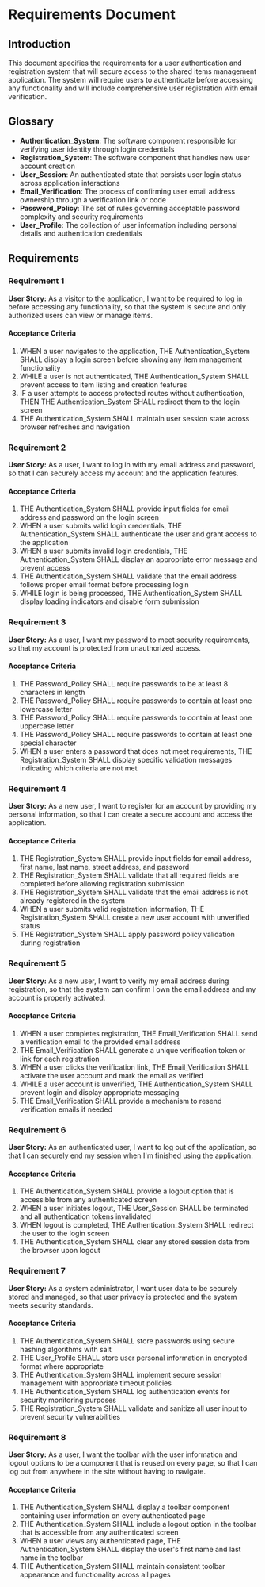 # Requirements Document

## Introduction

This document specifies the requirements for a user authentication and registration system that will secure access to the shared items management application. The system will require users to authenticate before accessing any functionality and will include comprehensive user registration with email verification.

## Glossary

- **Authentication_System**: The software component responsible for verifying user identity through login credentials
- **Registration_System**: The software component that handles new user account creation
- **User_Session**: An authenticated state that persists user login status across application interactions
- **Email_Verification**: The process of confirming user email address ownership through a verification link or code
- **Password_Policy**: The set of rules governing acceptable password complexity and security requirements
- **User_Profile**: The collection of user information including personal details and authentication credentials

## Requirements

### Requirement 1

**User Story:** As a visitor to the application, I want to be required to log in before accessing any functionality, so that the system is secure and only authorized users can view or manage items.

#### Acceptance Criteria

1. WHEN a user navigates to the application, THE Authentication_System SHALL display a login screen before showing any item management functionality
2. WHILE a user is not authenticated, THE Authentication_System SHALL prevent access to item listing and creation features
3. IF a user attempts to access protected routes without authentication, THEN THE Authentication_System SHALL redirect them to the login screen
4. THE Authentication_System SHALL maintain user session state across browser refreshes and navigation

### Requirement 2

**User Story:** As a user, I want to log in with my email address and password, so that I can securely access my account and the application features.

#### Acceptance Criteria

1. THE Authentication_System SHALL provide input fields for email address and password on the login screen
2. WHEN a user submits valid login credentials, THE Authentication_System SHALL authenticate the user and grant access to the application
3. WHEN a user submits invalid login credentials, THE Authentication_System SHALL display an appropriate error message and prevent access
4. THE Authentication_System SHALL validate that the email address follows proper email format before processing login
5. WHILE login is being processed, THE Authentication_System SHALL display loading indicators and disable form submission

### Requirement 3

**User Story:** As a user, I want my password to meet security requirements, so that my account is protected from unauthorized access.

#### Acceptance Criteria

1. THE Password_Policy SHALL require passwords to be at least 8 characters in length
2. THE Password_Policy SHALL require passwords to contain at least one lowercase letter
3. THE Password_Policy SHALL require passwords to contain at least one uppercase letter
4. THE Password_Policy SHALL require passwords to contain at least one special character
5. WHEN a user enters a password that does not meet requirements, THE Registration_System SHALL display specific validation messages indicating which criteria are not met

### Requirement 4

**User Story:** As a new user, I want to register for an account by providing my personal information, so that I can create a secure account and access the application.

#### Acceptance Criteria

1. THE Registration_System SHALL provide input fields for email address, first name, last name, street address, and password
2. THE Registration_System SHALL validate that all required fields are completed before allowing registration submission
3. THE Registration_System SHALL validate that the email address is not already registered in the system
4. WHEN a user submits valid registration information, THE Registration_System SHALL create a new user account with unverified status
5. THE Registration_System SHALL apply password policy validation during registration

### Requirement 5

**User Story:** As a new user, I want to verify my email address during registration, so that the system can confirm I own the email address and my account is properly activated.

#### Acceptance Criteria

1. WHEN a user completes registration, THE Email_Verification SHALL send a verification email to the provided email address
2. THE Email_Verification SHALL generate a unique verification token or link for each registration
3. WHEN a user clicks the verification link, THE Email_Verification SHALL activate the user account and mark the email as verified
4. WHILE a user account is unverified, THE Authentication_System SHALL prevent login and display appropriate messaging
5. THE Email_Verification SHALL provide a mechanism to resend verification emails if needed

### Requirement 6

**User Story:** As an authenticated user, I want to log out of the application, so that I can securely end my session when I'm finished using the application.

#### Acceptance Criteria

1. THE Authentication_System SHALL provide a logout option that is accessible from any authenticated screen
2. WHEN a user initiates logout, THE User_Session SHALL be terminated and all authentication tokens invalidated
3. WHEN logout is completed, THE Authentication_System SHALL redirect the user to the login screen
4. THE Authentication_System SHALL clear any stored session data from the browser upon logout

### Requirement 7

**User Story:** As a system administrator, I want user data to be securely stored and managed, so that user privacy is protected and the system meets security standards.

#### Acceptance Criteria

1. THE Authentication_System SHALL store passwords using secure hashing algorithms with salt
2. THE User_Profile SHALL store user personal information in encrypted format where appropriate
3. THE Authentication_System SHALL implement secure session management with appropriate timeout policies
4. THE Authentication_System SHALL log authentication events for security monitoring purposes
5. THE Registration_System SHALL validate and sanitize all user input to prevent security vulnerabilities

### Requirement 8

**User Story:** As a user, I want the toolbar with the user information and logout options to be a component that is reused on every page, so that I can log out from anywhere in the site without having to navigate.

#### Acceptance Criteria

1. THE Authentication_System SHALL display a toolbar component containing user information on every authenticated page
2. THE Authentication_System SHALL include a logout option in the toolbar that is accessible from any authenticated screen
3. WHEN a user views any authenticated page, THE Authentication_System SHALL display the user's first name and last name in the toolbar
4. THE Authentication_System SHALL maintain consistent toolbar appearance and functionality across all pages